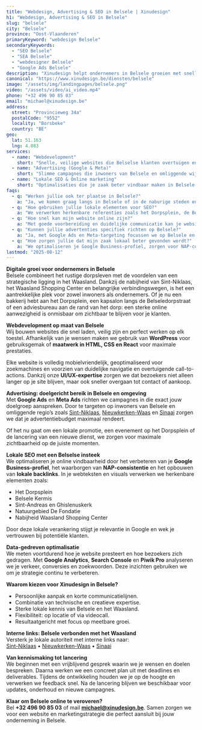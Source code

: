 ```yaml
---
title: "Webdesign, Advertising & SEO in Belsele | Xinudesign"
h1: "Webdesign, Advertising & SEO in Belsele"
slug: "belsele"
city: "Belsele"
province: "Oost-Vlaanderen"
primaryKeyword: "webdesign Belsele"
secondaryKeywords:
  - "SEO Belsele"
  - "SEA Belsele"
  - "webdesigner Belsele"
  - "Google Ads Belsele"
description: "Xinudesign helpt ondernemers in Belsele groeien met snelle websites, gerichte advertentiecampagnes en lokale SEO-strategieën die inspelen op de troeven van de gemeente."
canonical: "https://www.xinudesign.be/diensten/belsele"
image: "/assets/img/landingpages/belsele.png"
video: "/assets/video/ai_video.mp4"
phone: "+32 496 90 85 03"
email: "michael@xinudesign.be"
address:
  street: "Provincieweg 34a"
  postalCode: "9552"
  locality: "Borsbeke"
  country: "BE"
geo:
  lat: 51.163
  lng: 4.083
services:
  - name: "Webdevelopment"
    short: "Snelle, veilige websites die Belselse klanten overtuigen en converteren."
  - name: "Advertising (Google & Meta)"
    short: "Slimme campagnes die inwoners van Belsele en omliggende wijken gericht bereiken."
  - name: "Lokale SEO & Online marketing"
    short: "Optimalisaties die je zaak beter vindbaar maken in Belsele en omgeving."
faqs:
  - q: "Werken jullie ook ter plaatse in Belsele?"
    a: "Ja, we komen graag langs in Belsele of in de naburige steden en dorpen zoals [Sint-Niklaas](/diensten/sint-niklaas), [Nieuwkerken-Waas](/diensten/nieuwkerken-waas) en [Sinaai](/diensten/sinaai)."
  - q: "Hoe gebruiken jullie lokale elementen voor SEO?"
    a: "We verwerken herkenbare referenties zoals het Dorpsplein, de Belsele Kermis en het nabijgelegen Waasland Shopping Center in teksten, meta-data en visuals."
  - q: "Hoe snel kan mijn website online zijn?"
    a: "Met goede voorbereiding en duidelijke communicatie kan je website doorgaans binnen 2 tot 4 weken live gaan."
  - q: "Kunnen jullie advertenties specifiek richten op Belsele?"
    a: "Ja, met Google Ads en Meta-targeting focussen we op Belsele en de omliggende regio’s."
  - q: "Hoe zorgen jullie dat mijn zaak lokaal beter gevonden wordt?"
    a: "We optimaliseren je Google Business-profiel, zorgen voor NAP-consistentie en bouwen lokale backlinks rond zoekwoorden zoals 'webdesigner Belsele'."
lastmod: "2025-08-12"
---
```


**Digitale groei voor ondernemers in Belsele**  
Belsele combineert het rustige dorpsleven met de voordelen van een strategische ligging in het Waasland. Dankzij de nabijheid van Sint-Niklaas, het Waasland Shopping Center en belangrijke verbindingswegen, is het een aantrekkelijke plek voor zowel inwoners als ondernemers. Of je nu een bakkerij hebt aan het Dorpsplein, een kapsalon langs de Belseledorpstraat of een adviesbureau aan de rand van het dorp: een sterke online aanwezigheid is onmisbaar om zichtbaar te blijven voor je klanten.

**Webdevelopment op maat van Belsele**  
Wij bouwen websites die snel laden, veilig zijn en perfect werken op elk toestel. Afhankelijk van je wensen maken we gebruik van **WordPress** voor gebruiksgemak of **maatwerk in HTML, CSS en React** voor maximale prestaties.  

Elke website is volledig mobielvriendelijk, geoptimaliseerd voor zoekmachines en voorzien van duidelijke navigatie en overtuigende call-to-actions. Dankzij onze **UI/UX-expertise** zorgen we dat bezoekers niet alleen langer op je site blijven, maar ook sneller overgaan tot contact of aankoop.

**Advertising: doelgericht bereik in Belsele en omgeving**  
Met **Google Ads** en **Meta Ads** richten we campagnes in die exact jouw doelgroep aanspreken. Door te targeten op inwoners van Belsele en omliggende regio’s zoals [Sint-Niklaas](/diensten/sint-niklaas), [Nieuwkerken-Waas](/diensten/nieuwkerken-waas) en [Sinaai](/diensten/sinaai) zorgen we dat je advertentiebudget maximaal rendeert.  

Of het nu gaat om een lokale promotie, een evenement op het Dorpsplein of de lancering van een nieuwe dienst, we zorgen voor maximale zichtbaarheid op de juiste momenten.

**Lokale SEO met een Belselse insteek**  
We optimaliseren je online vindbaarheid door het verbeteren van je **Google Business-profiel**, het waarborgen van **NAP-consistentie** en het opbouwen van **lokale backlinks**. In je webteksten en visuals verwerken we herkenbare elementen zoals:  
- Het Dorpsplein  
- Belsele Kermis  
- Sint-Andreas en Ghislenuskerk  
- Natuurgebied De Fondatie  
- Nabijheid Waasland Shopping Center  

Door deze lokale verankering stijgt je relevantie in Google en wek je vertrouwen bij potentiële klanten.

**Data-gedreven optimalisatie**  
We meten voortdurend hoe je website presteert en hoe bezoekers zich gedragen. Met **Google Analytics**, **Search Console** en **Piwik Pro** analyseren we je verkeer, conversies en zoekwoorden. Deze inzichten gebruiken we om je strategie continu te verbeteren.

**Waarom kiezen voor Xinudesign in Belsele?**  
- Persoonlijke aanpak en korte communicatielijnen.  
- Combinatie van technische en creatieve expertise.  
- Sterke lokale kennis van Belsele en het Waasland.  
- Flexibiliteit: op locatie of via videocall.  
- Resultaatgericht met focus op meetbare groei.  

**Interne links: Belsele verbonden met het Waasland**  
Versterk je lokale autoriteit met interne links naar:  
[Sint-Niklaas](/diensten/sint-niklaas) • [Nieuwkerken-Waas](/diensten/nieuwkerken-waas) • [Sinaai](/diensten/sinaai)

**Van kennismaking tot lancering**  
We beginnen met een vrijblijvend gesprek waarin we je wensen en doelen bespreken. Daarna werken we een concreet plan uit met deadlines en deliverables. Tijdens de ontwikkeling houden we je op de hoogte en verwerken we feedback snel. Na de lancering blijven we beschikbaar voor updates, onderhoud en nieuwe campagnes.

**Klaar om Belsele online te veroveren?**  
Bel **+32 496 90 85 03** of mail **[michael@xinudesign.be](mailto:michael@xinudesign.be)**. Samen zorgen we voor een website en marketingstrategie die perfect aansluit bij jouw onderneming in Belsele.
